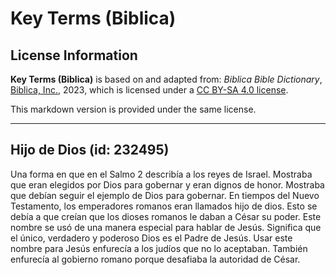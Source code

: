 # Key Terms (Biblica)

## License Information

**Key Terms (Biblica)** is based on and adapted from: _Biblica Bible Dictionary_, [Biblica, Inc.](https://www.biblica.com/), 2023, which is licensed under a [CC BY-SA 4.0 license](https://creativecommons.org/licenses/by-sa/4.0/legalcode.en).

This markdown version is provided under the same license.



--------------------------------

## Hijo de Dios (id: 232495)

Una forma en que en el Salmo 2 describía a los reyes de Israel. Mostraba que eran elegidos por Dios para gobernar y eran dignos de honor. Mostraba que debían seguir el ejemplo de Dios para gobernar. En tiempos del Nuevo Testamento, los emperadores romanos eran llamados hijo de dios. Esto se debía a que creían que los dioses romanos le daban a César su poder. Este nombre se usó de una manera especial para hablar de Jesús. Significa que el único, verdadero y poderoso Dios es el Padre de Jesús. Usar este nombre para Jesús enfurecía a los judíos que no lo aceptaban. También enfurecía al gobierno romano porque desafiaba la autoridad de César.


